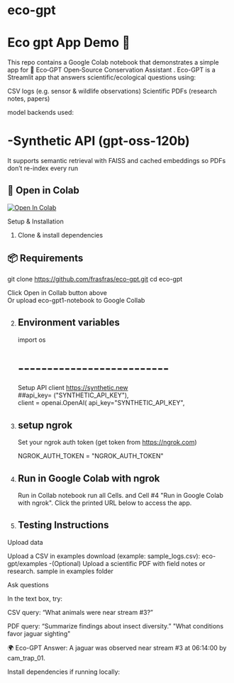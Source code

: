# eco-gpt

# Eco gpt App Demo 🚀

This repo contains a Google Colab notebook that demonstrates a simple app for 🌿 Eco‑GPT Open‑Source Conservation Assistant .
Eco-GPT is a Streamlit app that answers scientific/ecological questions using:<br/>

CSV logs (e.g. sensor & wildlife observations)
Scientific PDFs (research notes, papers) <br/>

 model backends used:
    
  # -Synthetic API (gpt-oss-120b) 


It supports semantic retrieval with FAISS and cached embeddings so PDFs don’t re-index every run


## 🔗 Open in Colab
[![Open In Colab](https://colab.research.google.com/assets/colab-badge.svg)](
https://colab.research.google.com/github/frasfras/eco-gpt/blob/main/eco_gpt1_notebook.ipynb
)

Setup & Installation
1. Clone & install dependencies
## 📦 Requirements
   git clone https://github.com/frasfras/eco-gpt.git
   cd eco-gpt

   Click Open in Collab button above  
   Or upload eco-gpt1-notebook to Google Collab
   
2. ##  Environment variables
   import os
   
   # --------------------------
   Setup API client https://synthetic.new    <br/>
   ##api_key= ("SYNTHETIC_API_KEY"), <br/>
  client = openai.OpenAI(
     api_key="SYNTHETIC_API_KEY",
   <br/>
3. ## setup ngrok
    Set your ngrok auth token (get token from https://ngrok.com)

   NGROK_AUTH_TOKEN = "NGROK_AUTH_TOKEN"
   
4. ## Run in Google Colab with ngrok <br/>
   Run in Collab notebook  run all Cells. and Cell #4 "Run in Google Colab with ngrok". 
   Click the printed URL below to access the app.
##
5. ## Testing Instructions
  Upload data

  Upload a CSV in examples download (example: sample_logs.csv): 
  eco-gpt/examples
-(Optional) Upload a scientific PDF with field notes or research. sample in examples folder

 Ask questions

In the text box, try:

CSV query:
“What animals were near stream #3?”

PDF query:
“Summarize findings about insect diversity.”
"What conditions favor jaguar sighting"

🌍 Eco-GPT Answer:
A jaguar was observed near stream #3 at 06:14:00 by cam_trap_01.

Install dependencies if running locally:
```bash
